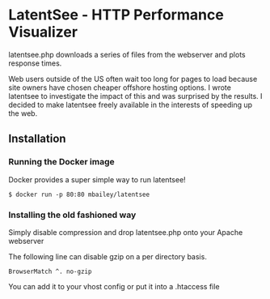 LatentSee - HTTP Performance Visualizer
=======================================

latentsee.php downloads a series of files from the webserver and plots response times.

Web users outside of the US often wait too long for pages to load because site owners have chosen cheaper offshore hosting options. I wrote latentsee to investigate the impact of this and was surprised by the results. I decided to make latentsee freely available in the interests of speeding up the web.

## Installation

### Running the Docker image

Docker provides a super simple way to run latentsee!
```
$ docker run -p 80:80 mbailey/latentsee
```

### Installing the old fashioned way

Simply disable compression and drop latentsee.php onto your Apache webserver

The following line can disable gzip on a per directory basis.

    BrowserMatch ^. no-gzip

You can add it to your vhost config or put it into a .htaccess file
